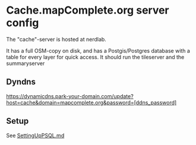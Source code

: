 # Cache.mapComplete.org server config

The "cache"-server is hosted at nerdlab.

It has a full OSM-copy on disk, and has a Postgis/Postgres database with a table for every layer for quick access. It should run the tileserver and the summaryserver

## Dyndns

https://dynamicdns.park-your-domain.com/update?host=cache&domain=mapcomplete.org&password=[ddns_password]

## Setup

See [SettingUpPSQL.md](../SettingUpPSQL.md)


